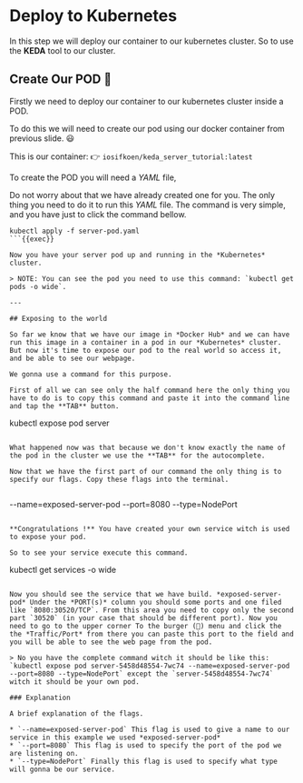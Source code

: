 # Deploy to Kubernetes

In this step we will deploy our container to our kubernetes cluster. So to use the **KEDA** tool to our cluster.

## Create Our POD 🥛

Firstly we need to deploy our container to our kubernetes cluster inside a POD.

To do this we will need to create our pod using our docker container from previous slide. 😃

This is our container: 👉 `iosifkoen/keda_server_tutorial:latest`

To create the POD you will need a _YAML_ file,

Do not worry about that we have already created one for you. The only thing you need to do it to run this _YAML_ file. The command is very simple, and you have just to click the command bellow.

```
kubectl apply -f server-pod.yaml
```{{exec}}

Now you have your server pod up and running in the *Kubernetes* cluster.

> NOTE: You can see the pod you need to use this command: `kubectl get pods -o wide`.

---

## Exposing to the world

So far we know that we have our image in *Docker Hub* and we can have run this image in a container in a pod in our *Kubernetes* cluster. But now it's time to expose our pod to the real world so access it, and be able to see our webpage.

We gonna use a command for this purpose.

First of all we can see only the half command here the only thing you have to do is to copy this command and paste it into the command line and tap the **TAB** button.

```
kubectl expose pod server

```

What happened now was that because we don't know exactly the name of the pod in the cluster we use the **TAB** for the autocomplete.

Now that we have the first part of our command the only thing is to specify our flags. Copy these flags into the terminal.


```
--name=exposed-server-pod --port=8080 --type=NodePort

```

**Congratulations !** You have created your own service witch is used to expose your pod.

So to see your service execute this command.

```
kubectl get services -o wide

```{{exec}}

Now you should see the service that we have build. *exposed-server-pod* Under the *PORT(s)* column you should some ports and one filed like `8080:30520/TCP`. From this area you need to copy only the second part `30520` (in your case that should be different port). Now you need to go to the upper corner To the burger (🍔) menu and click the the *Traffic/Port* from there you can paste this port to the field and you will be able to see the web page from the pod.

> No you have the complete command witch it should be like this: `kubectl expose pod server-5458d48554-7wc74 --name=exposed-server-pod --port=8080 --type=NodePort` except the `server-5458d48554-7wc74` witch it should be your own pod.

### Explanation

A brief explanation of the flags.

* `--name=exposed-server-pod` This flag is used to give a name to our service in this example we used *exposed-server-pod*
* `--port=8080` This flag is used to specify the port of the pod we are listening on.
* `--type=NodePort` Finally this flag is used to specify what type will gonna be our service.


